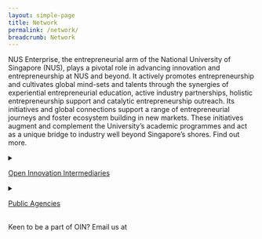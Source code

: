 ```yaml
---
layout: simple-page
title: Network
permalink: /network/
breadcrumb: Network
---
```


NUS Enterprise, the entrepreneurial arm of the National University of Singapore (NUS), plays a pivotal role in advancing innovation and entrepreneurship at NUS and beyond. It actively promotes entrepreneurship and cultivates global mind-sets and talents through the synergies of experiential entrepreneurial education, active industry partnerships, holistic entrepreneurship support and catalytic entrepreneurship outreach. Its initiatives and global connections support a range of entrepreneurial journeys and foster ecosystem building in new markets. These initiatives augment and complement the University’s academic programmes and act as a unique bridge to industry well beyond Singapore’s shores. Find out more.

<details>
  <summary><p><u>Open Innovation Intermediaries</u></p></summary>
   <p>ACE, Agorize, APIX, BlueChilli, Budding Innovation, ICMG Singapore, NTUitive, NUS Enterprise, Padang & Co., Plug & Play, Rise, TNB Ventures, IoT Tribe, Xnode, Rainmaking, In.Labs
</p> 
  </details>

<details>
  <summary><p><u>Public Agencies</u></p></summary>
   <p>ESG, IMDA’s OIP, STB, BCA, HDB, GovTech, JTC, Sentosa Development Corporation, NEA, SFA </p> 
  </details>
<br>
Keen to be a part of OIN? Email us at <OIN@Enterprisesg.gov.sg> 



